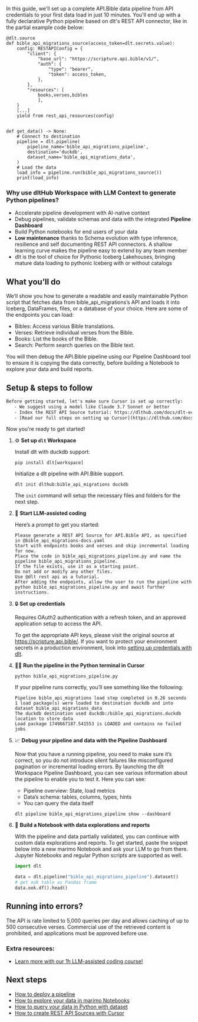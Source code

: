 In this guide, we'll set up a complete API.Bible data pipeline from API credentials to your first data load in just 10 minutes. You'll end up with a fully declarative Python pipeline based on dlt's REST API connector, like in the partial example code below:

```python-outcome
@dlt.source
def bible_api_migrations_source(access_token=dlt.secrets.value):
    config: RESTAPIConfig = {
        "client": {
            "base_url": "https://scripture.api.bible/v1/",
            "auth": {
                "type": "bearer",
                "token": access_token,
            },
        },
        "resources": [
            books,verses,bibles
            ],
    }
    [...]
    yield from rest_api_resources(config)


def get_data() -> None:
    # Connect to destination
    pipeline = dlt.pipeline(
        pipeline_name='bible_api_migrations_pipeline',
        destination='duckdb',
        dataset_name='bible_api_migrations_data', 
    )
    # Load the data
    load_info = pipeline.run(bible_api_migrations_source())
    print(load_info) 
```

### Why use dltHub Workspace with LLM Context to generate Python pipelines?

- Accelerate pipeline development with AI-native context
- Debug pipelines, validate schemas and data with the integrated **Pipeline Dashboard**
- Build Python notebooks for end users of your data
- **Low maintenance** thanks to Schema evolution with type inference, resilience and self documenting REST API connectors. A shallow learning curve makes the pipeline easy to extend by any team member
- dlt is the tool of choice for Pythonic Iceberg Lakehouses, bringing mature data loading to pythonic Iceberg with or without catalogs

## What you’ll do

We’ll show you how to generate a readable and easily maintainable Python script that fetches data from bible_api_migrations’s API and loads it into Iceberg, DataFrames, files, or a database of your choice. Here are some of the endpoints you can load:

- Bibles: Access various Bible translations.
- Verses: Retrieve individual verses from the Bible.
- Books: List the books of the Bible.
- Search: Perform search queries on the Bible text.

You will then debug the API.Bible pipeline using our Pipeline Dashboard tool to ensure it is copying the data correctly, before building a Notebook to explore your data and build reports.

## Setup & steps to follow

```default
Before getting started, let's make sure Cursor is set up correctly:
   - We suggest using a model like Claude 3.7 Sonnet or better
   - Index the REST API Source tutorial: https://dlthub.com/docs/dlt-ecosystem/verified-sources/rest_api/ and add it to context as **@dlt rest api**
   - [Read our full steps on setting up Cursor](https://dlthub.com/docs/dlt-ecosystem/llm-tooling/cursor-restapi#23-configuring-cursor-with-documentation)
```

Now you're ready to get started!

1. ⚙️ **Set up `dlt` Workspace**
    
    Install dlt with duckdb support:
    ```shell
    pip install dlt[workspace]
    ```

    Initialize a dlt pipeline with API.Bible support.
    ```shell
    dlt init dlthub:bible_api_migrations duckdb
    ```

    The `init` command will setup the necessary files and folders for the next step.
    
2. 🤠 **Start LLM-assisted coding**
    
    Here’s a prompt to get you started:
    
    ```prompt
    Please generate a REST API Source for API.Bible API, as specified in @bible_api_migrations-docs.yaml 
    Start with endpoints books and verses and skip incremental loading for now. 
    Place the code in bible_api_migrations_pipeline.py and name the pipeline bible_api_migrations_pipeline. 
    If the file exists, use it as a starting point. 
    Do not add or modify any other files. 
    Use @dlt rest api as a tutorial. 
    After adding the endpoints, allow the user to run the pipeline with python bible_api_migrations_pipeline.py and await further instructions.
    ```

    
3. 🔒 **Set up credentials** 
    
    Requires OAuth2 authentication with a refresh token, and an approved application setup to access the API.
    
    To get the appropriate API keys, please visit the original source at https://scripture.api.bible/.
    If you want to protect your environment secrets in a production environment, look into [setting up credentials with dlt](https://dlthub.com/docs/walkthroughs/add_credentials).
    
4. 🏃‍♀️ **Run the pipeline in the Python terminal in Cursor**
    
    ```shell
    python bible_api_migrations_pipeline.py
    ```
    
    If your pipeline runs correctly, you’ll see something like the following:
    
    ```shell
    Pipeline bible_api_migrations load step completed in 0.26 seconds
    1 load package(s) were loaded to destination duckdb and into dataset bible_api_migrations_data
    The duckdb destination used duckdb:/bible_api_migrations.duckdb location to store data
    Load package 1749667187.541553 is LOADED and contains no failed jobs
    ```
    
5. 📈 **Debug your pipeline and data with the Pipeline Dashboard**

    Now that you have a running pipeline, you need to make sure it’s correct, so you do not introduce silent failures like misconfigured pagination or incremental loading errors. By launching the dlt Workspace Pipeline Dashboard, you can see various information about the pipeline to enable you to test it. Here you can see:
    - Pipeline overview: State, load metrics
    - Data’s schema: tables, columns, types, hints
    - You can query the data itself
    
    ```shell
    dlt pipeline bible_api_migrations_pipeline show --dashboard
    ```
    
6. 🐍 **Build a Notebook with data explorations and reports**

    With the pipeline and data partially validated, you can continue with custom data explorations and reports. To get started, paste the snippet below into a new marimo Notebook and ask your LLM to go from there. Jupyter Notebooks and regular Python scripts are supported as well.

    
    ```python
    import dlt

   data = dlt.pipeline("bible_api_migrations_pipeline").dataset()
   # get ook table as Pandas frame
   data.ook.df().head()
    ```

## Running into errors?

The API is rate limited to 5,000 queries per day and allows caching of up to 500 consecutive verses. Commercial use of the retrieved content is prohibited, and applications must be approved before use.

### Extra resources:

- [Learn more with our 1h LLM-assisted coding course!](https://www.youtube.com/watch?v=GGid70rnJuM)

## Next steps

- [How to deploy a pipeline](https://dlthub.com/docs/walkthroughs/deploy-a-pipeline)
- [How to explore your data in marimo Notebooks](https://dlthub.com/docs/general-usage/dataset-access/marimo)
- [How to query your data in Python with dataset](https://dlthub.com/docs/general-usage/dataset-access/dataset)
- [How to create REST API Sources with Cursor](https://dlthub.com/docs/dlt-ecosystem/llm-tooling/cursor-restapi)
